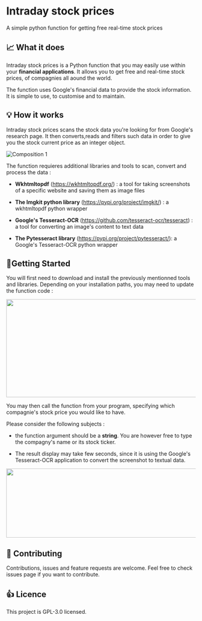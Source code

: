 # Intraday stock prices 
A simple python function for getting free real-time stock prices
## :chart_with_upwards_trend:  What it does

Intraday stock prices is a Python function that you may easily use within your **financial applications**. It allows you to get free and real-time stock prices, of compagnies all aound the world. 

The function uses Google's financial data to provide the stock information.  It is simple to use, to customise and to maintain. 

 ##  :bulb: How it works
 
Intraday stock prices scans the stock data you're looking for from Google's research page. It then converts,reads and filters such data in order to give you the stock current price as an integer object.

![Composition 1](https://user-images.githubusercontent.com/65517595/102719243-3d6a6f80-42ed-11eb-982d-338b2b9218c7.jpg)

The function requieres additional libraries and tools to scan, convert and process the data :

- **Wkhtmltopdf** (https://wkhtmltopdf.org/) : a tool for taking screenshots of a specific website and saving them as image files
  
- **The Imgkit python library** (https://pypi.org/project/imgkit/) : a wkhtmltopdf python wrapper

- **Google's Tesseract-OCR** (https://github.com/tesseract-ocr/tesseract) :  a tool for converting an image's content to text data 

- **The Pytesseract library** (https://pypi.org/project/pytesseract/): a Google's Tesseract-OCR python wrapper

 
##   :electric_plug:Getting Started

You will first need to download and install the previously mentionned tools and libraries. Depending on your installation paths, you may need to update the function code :

<img src="https://user-images.githubusercontent.com/65517595/102720538-419a8b00-42f5-11eb-9e53-f9aa623449b0.jpg" width="700" height="260">

You may then call the function from your program, specifying which compagnie's stock price you would like to have.

Please consider the following subjects : 

- the function argument should be a **string**. You are however free to type the compagny's name or its stock ticker.

- The result display may take few seconds, since it is using the Google's Tesseract-OCR application to convert the screenshot to textual data. 


<img src="https://user-images.githubusercontent.com/65517595/102722201-d3a79100-42ff-11eb-8886-392fb80f8d72.jpg" width="700" height="183">


## 🤝 Contributing

Contributions, issues and feature requests are welcome.
Feel free to check issues page if you want to contribute.


## :+1: Licence

This project is GPL-3.0 licensed.


